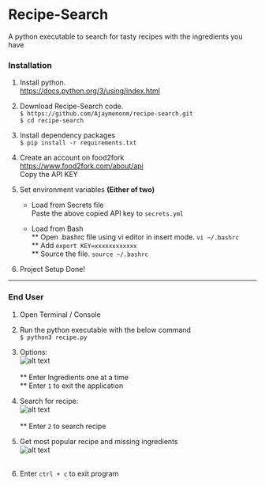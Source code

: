 # Recipe-Search
A python executable to search for tasty recipes with the ingredients you have

### Installation

1. Install python. <br /> https://docs.python.org/3/using/index.html

2. Download Recipe-Search code. <br />
  `$ https://github.com/Ajaymenonm/recipe-search.git` <br />
  `$ cd recipe-search`

3. Install dependency packages <br />
  `$ pip install -r requirements.txt`

4. Create an account on food2fork <br />
   https://www.food2fork.com/about/api <br /> Copy the API KEY

5. Set environment variables ****(Either of two)****
    * Load from Secrets file <br /> Paste the above copied API key to `secrets.yml`

    * Load from Bash <br /> 
    ** Open .bashrc file using vi editor in insert mode. `vi ~/.bashrc`<br />
    ** Add `export KEY=xxxxxxxxxxxx`<br />
    ** Source the file. `source ~/.bashrc`

6. Project Setup Done!

---------------------------

### End User

1. Open Terminal / Console <br />

2. Run the python executable with the below command <br />
  `$ python3 recipe.py` 
  
3. Options: <br />
![alt text](https://s3.amazonaws.com/recipe-search/recipe_ing.png) <br /><br />
** Enter Ingredients one at a time <br />
** Enter `1` to exit the application

4. Search for recipe: <br />
![alt text](https://s3.amazonaws.com/recipe-search/search_rec.png) <br /><br />
** Enter `2` to search recipe

5. Get most popular recipe and missing ingredients <br />
![alt text](https://s3.amazonaws.com/recipe-search/recipe.png) <br /><br />

6. Enter `ctrl + c` to exit program <br />

